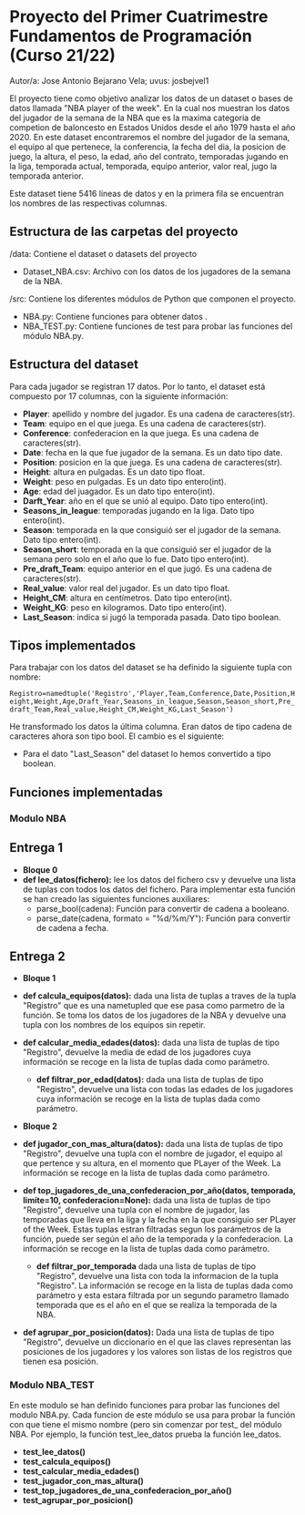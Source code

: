 # Proyecto del Primer Cuatrimestre Fundamentos de Programación (Curso 21/22)
Autor/a: Jose Antonio Bejarano Vela; uvus: josbejvel1
  
El proyecto tiene como objetivo analizar los datos de un dataset o bases de datos llamada "NBA player of the week". En la cual nos muestran los datos del jugador de la semana de la NBA que es la maxima categoria de competion de baloncesto en Estados Unidos desde el año 1979 hasta el año 2020. En este dataset encontraremos el nombre del jugador de la semana, el equipo al que pertenece, la conferencia, la fecha del dia, la posicion de juego, la altura, el peso, la edad, año del contrato, temporadas jugando en la liga, temporada actual, temporada, equipo anterior, valor real, jugo la temporada anterior.

Este dataset tiene 5416 líneas de datos y en la primera fila se encuentran los nombres de las respectivas columnas.

## Estructura de las carpetas del proyecto
/data: Contiene el dataset o datasets del proyecto
  - Dataset_NBA.csv: Archivo con los datos de los jugadores de la semana de la NBA.

/src: Contiene los diferentes módulos de Python que componen el proyecto.
  - NBA.py: Contiene funciones para obtener datos .
  - NBA_TEST.py: Contiene funciones de test para probar las funciones del módulo NBA.py.

## Estructura del dataset
Para cada jugador se registran 17 datos. Por lo tanto, el dataset está compuesto por 17 columnas, con la siguiente información:

  - **Player**: apellido y nombre del jugador. Es una cadena de caracteres(str).
  - **Team**: equipo en el que juega. Es una cadena de caracteres(str).
  - **Conference**: confederacion en la que juega. Es una cadena de caracteres(str).
  - **Date**: fecha en la que fue jugador de la semana. Es un dato tipo date.
  - **Position**: posicion en la que juega. Es una cadena de caracteres(str).
  - **Height**: altura en pulgadas. Es un dato tipo float.
  - **Weight**: peso en pulgadas. Es un dato tipo entero(int).
  - **Age**: edad del juagador. Es un dato tipo entero(int).
  - **Darft_Year**: año en el que se unió al equipo. Dato tipo entero(int).
  - **Seasons_in_league**: temporadas jugando en la liga. Dato tipo entero(int).
  - **Season**: temporada en la que consiguió ser el jugador de la semana. Dato tipo entero(int).
  - **Season_short**: temporada en la que consiguió ser el jugador de la semana pero solo en el año que lo fue. Dato tipo entero(int).
  - **Pre_draft_Team**: equipo anterior en el que jugó. Es una cadena de caracteres(str).
  - **Real_value**: valor real del jugador. Es un dato tipo float.
  - **Height_CM**: altura en centímetros. Dato tipo entero(int).
  - **Weight_KG**: peso en kilogramos. Dato tipo entero(int).
  - **Last_Season**: indica si jugó la temporada pasada. Dato tipo boolean.

## Tipos implementados
Para trabajar con los datos del dataset se ha definido la siguiente tupla con nombre:
                                              
`Registro=namedtuple('Registro','Player,Team,Conference,Date,Position,Height,Weight,Age,Draft_Year,Seasons_in_league,Season,Season_short,Pre_draft_Team,Real_value,Height_CM,Weight_KG,Last_Season')`

He transformado los datos la última columna. Eran datos de tipo cadena de caracteres ahora son tipo bool. El cambio es el siguiente:
  - Para el dato "Last_Season" del dataset lo hemos convertido a tipo boolean.

## Funciones implementadas
### Modulo NBA
## Entrega 1
  * **Bloque 0**
  * **def lee_datos(fichero):** lee los datos del fichero csv y devuelve una lista de tuplas con todos los datos del fichero. Para implementar esta función se han creado las siguientes funciones auxiliares:
    * parse_bool(cadena): Función para convertir de cadena a booleano.
    * parse_date(cadena, formato = "%d/%m/Y"): Función para convertir de cadena a fecha.

## Entrega 2
  * **Bloque 1**
  * **def calcula_equipos(datos):** dada una lista de tuplas a traves de la tupla "Registro" que es una nametupled que ese pasa como parmetro de la función. Se toma los datos de los jugadores de la NBA y devuelve una tupla con los nombres de los equipos sin repetir.
  * **def calcular_media_edades(datos):** dada una lista de tuplas de tipo "Registro", devuelve la media de edad de los jugadores cuya información se recoge en la lista de tuplas dada como parámetro.
    * **def filtrar_por_edad(datos):** dada una lista de tuplas de tipo "Registro", devuelve una lista con todas las edades de los jugadores cuya información se recoge en la lista de tuplas dada como parámetro. 

  * **Bloque 2**
  * **def jugador_con_mas_altura(datos):** dada una lista de tuplas de tipo "Registro", devuelve una tupla con el nombre de jugador, el equipo al que pertence y su altura, en el momento que PLayer of the Week. La información se recoge en la lista de tuplas dada como parámetro.
  * **def top_jugadores_de_una_confederacion_por_año(datos, temporada, limite=10, confederacion=None):** dada una lista de tuplas de tipo "Registro", devuelve una tupla con el nombre de jugador, las temporadas que lleva en la liga y la fecha en la que consiguio ser PLayer of the Week. Estas tuplas estran filtradas segun los parámetros de la función, puede ser según el año de la temporada y la confederacion. La información se recoge en la lista de tuplas dada como parámetro.
    * **def filtrar_por_temporada** dada una lista de tuplas de tipo "Registro", devuelve una lista con toda la informacion de la tupla "Registro". La información se recoge en la lista de tuplas dada como parámetro y esta estara filtrada por un segundo parametro llamado temporada que es el año en el que se realiza la temporada de la NBA.
  * **def agrupar_por_posicion(datos):** Dada una lista de tuplas de tipo "Registro", devuelve un diccionario en el que las claves representan las posiciones de los jugadores y los valores son listas de los registros que tienen esa posición.

### Modulo NBA_TEST
En este modulo se han definido funciones para probar las funciones del modulo NBA.py. Cada funcion de este módulo se usa para probar la función con que tiene el mismo nombre (pero sin comenzar por test\_ del módulo NBA. Por ejemplo, la función test_lee_datos prueba la función lee_datos.

  - **test_lee_datos()**
  - **test_calcula_equipos()**
  - **test_calcular_media_edades()**
  - **test_jugador_con_mas_altura()**
  - **test_top_jugadores_de_una_confederacion_por_año()**
  - **test_agrupar_por_posicion()**
